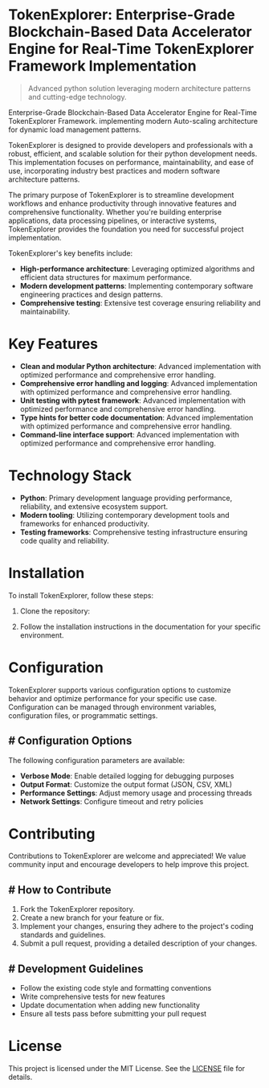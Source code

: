<!-- fallback_TokenExplorer_20251020194352_70396 -->

# TokenExplorer: Enterprise-Grade Blockchain-Based Data Accelerator Engine for Real-Time TokenExplorer Framework Implementation
> Advanced python solution leveraging modern architecture patterns and cutting-edge technology.

Enterprise-Grade Blockchain-Based Data Accelerator Engine for Real-Time TokenExplorer Framework. implementing modern Auto-scaling architecture for dynamic load management patterns.

TokenExplorer is designed to provide developers and professionals with a robust, efficient, and scalable solution for their python development needs. This implementation focuses on performance, maintainability, and ease of use, incorporating industry best practices and modern software architecture patterns.

The primary purpose of TokenExplorer is to streamline development workflows and enhance productivity through innovative features and comprehensive functionality. Whether you're building enterprise applications, data processing pipelines, or interactive systems, TokenExplorer provides the foundation you need for successful project implementation.

TokenExplorer's key benefits include:

* **High-performance architecture**: Leveraging optimized algorithms and efficient data structures for maximum performance.
* **Modern development patterns**: Implementing contemporary software engineering practices and design patterns.
* **Comprehensive testing**: Extensive test coverage ensuring reliability and maintainability.

# Key Features

* **Clean and modular Python architecture**: Advanced implementation with optimized performance and comprehensive error handling.
* **Comprehensive error handling and logging**: Advanced implementation with optimized performance and comprehensive error handling.
* **Unit testing with pytest framework**: Advanced implementation with optimized performance and comprehensive error handling.
* **Type hints for better code documentation**: Advanced implementation with optimized performance and comprehensive error handling.
* **Command-line interface support**: Advanced implementation with optimized performance and comprehensive error handling.

# Technology Stack

* **Python**: Primary development language providing performance, reliability, and extensive ecosystem support.
* **Modern tooling**: Utilizing contemporary development tools and frameworks for enhanced productivity.
* **Testing frameworks**: Comprehensive testing infrastructure ensuring code quality and reliability.

# Installation

To install TokenExplorer, follow these steps:

1. Clone the repository:


2. Follow the installation instructions in the documentation for your specific environment.

# Configuration

TokenExplorer supports various configuration options to customize behavior and optimize performance for your specific use case. Configuration can be managed through environment variables, configuration files, or programmatic settings.

## # Configuration Options

The following configuration parameters are available:

* **Verbose Mode**: Enable detailed logging for debugging purposes
* **Output Format**: Customize the output format (JSON, CSV, XML)
* **Performance Settings**: Adjust memory usage and processing threads
* **Network Settings**: Configure timeout and retry policies

# Contributing

Contributions to TokenExplorer are welcome and appreciated! We value community input and encourage developers to help improve this project.

## # How to Contribute

1. Fork the TokenExplorer repository.
2. Create a new branch for your feature or fix.
3. Implement your changes, ensuring they adhere to the project's coding standards and guidelines.
4. Submit a pull request, providing a detailed description of your changes.

## # Development Guidelines

* Follow the existing code style and formatting conventions
* Write comprehensive tests for new features
* Update documentation when adding new functionality
* Ensure all tests pass before submitting your pull request

# License

This project is licensed under the MIT License. See the [LICENSE](https://github.com/Lyche6666/TokenExplorer/blob/main/LICENSE) file for details.
